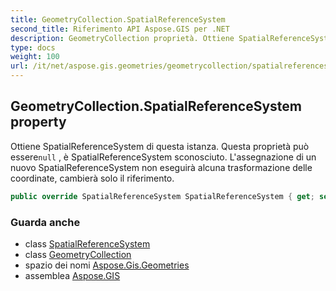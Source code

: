 ```yaml
---
title: GeometryCollection.SpatialReferenceSystem
second_title: Riferimento API Aspose.GIS per .NET
description: GeometryCollection proprietà. Ottiene SpatialReferenceSystem di questa istanza. Questa proprietà può esserenull  è SpatialReferenceSystem sconosciuto. Lassegnazione di un nuovo SpatialReferenceSystem non eseguirà alcuna trasformazione delle coordinate cambierà solo il riferimento.
type: docs
weight: 100
url: /it/net/aspose.gis.geometries/geometrycollection/spatialreferencesystem/
---
```

## GeometryCollection.SpatialReferenceSystem property

Ottiene SpatialReferenceSystem di questa istanza. Questa proprietà può essere`null` , è SpatialReferenceSystem sconosciuto. L'assegnazione di un nuovo SpatialReferenceSystem non eseguirà alcuna trasformazione delle coordinate, cambierà solo il riferimento.

```csharp
public override SpatialReferenceSystem SpatialReferenceSystem { get; set; }
```

### Guarda anche

* class [SpatialReferenceSystem](../../../aspose.gis.spatialreferencing/spatialreferencesystem/)
* class [GeometryCollection](../)
* spazio dei nomi [Aspose.Gis.Geometries](../../geometrycollection/)
* assemblea [Aspose.GIS](../../../)


